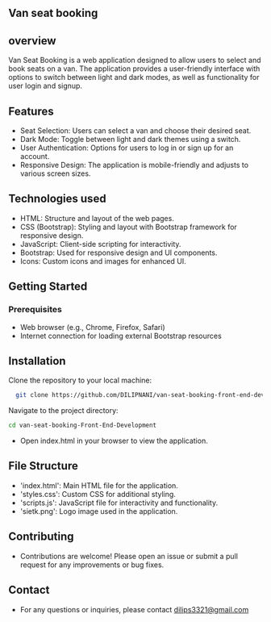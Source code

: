 
## Van seat booking




## overview
Van Seat Booking is a web application designed to allow users to select and book seats on a van. The application provides a user-friendly interface with options to switch between light and dark modes, as well as functionality for user login and signup.
## Features

* Seat Selection: Users can select a van and choose their desired seat.
* Dark Mode: Toggle between light and dark themes using a switch.
* User Authentication: Options for users to log in or sign up for an account.
* Responsive Design: The application is mobile-friendly and adjusts to various screen sizes.


## Technologies used
* HTML: Structure and layout of the web pages.
* CSS (Bootstrap): Styling and layout with Bootstrap framework for responsive design.
* JavaScript: Client-side scripting for interactivity.
* Bootstrap: Used for responsive design and UI components.
* Icons: Custom icons and images for enhanced UI.
## Getting Started
### Prerequisites
* Web browser (e.g., Chrome, Firefox, Safari)
* Internet connection for loading external Bootstrap resources
## Installation

Clone the repository to your local machine:

```bash
  git clone https://github.com/DILIPNANI/van-seat-booking-front-end-development.git
```
Navigate to the project directory:
```bash
cd van-seat-booking-Front-End-Development
```
* Open index.html in your browser to view the application.
    
## File Structure
* 'index.html': Main HTML file for the application.
* 'styles.css': Custom CSS for additional styling.
* 'scripts.js': JavaScript file for interactivity and functionality.
* 'sietk.png': Logo image used in the application.
## Contributing

* Contributions are welcome! Please open an issue or submit a pull request for any improvements or bug fixes.

## Contact
* For any questions or inquiries, please contact dilips3321@gmail.com
